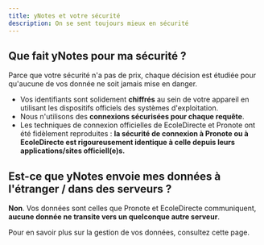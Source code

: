 ```yaml
---
title: yNotes et votre sécurité 
description: On se sent toujours mieux en sécurité
---
```


## Que fait yNotes pour ma sécurité ?
Parce que votre sécurité n'a pas de prix, chaque décision est étudiée pour qu'aucune de vos donnée ne soit jamais mise en danger.

* Vos identifiants sont solidement **chiffrés** au sein de votre appareil en utilisant les dispositifs officiels des systèmes d'exploitation.
* Nous n'utilisons des **connexions sécurisées pour chaque requête**.
* Les techniques de connexion officielles de EcoleDirecte et Pronote ont été fidèlement reproduites : **la sécurité de connexion à Pronote ou à EcoleDirecte est rigoureusement identique à celle depuis leurs applications/sites officiell(e)s.**

## Est-ce que yNotes envoie mes données à l'étranger / dans des serveurs ?
**Non**. Vos données sont celles que Pronote et EcoleDirecte communiquent, **aucune donnée ne transite vers un quelconque autre serveur**.

Pour en savoir plus sur la gestion de vos données, consultez cette page.
